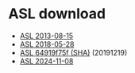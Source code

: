 ASL download
============

- [ASL 2013-08-15](solvers-20130815.tgz)
- [ASL 2018-05-28](solvers-20180528.tgz)
- [ASL 64919f75f (SHA)](solvers-64919f75f.tgz) (20191219)
- [ASL 2024-11-08](solvers-20141108.tgz)
